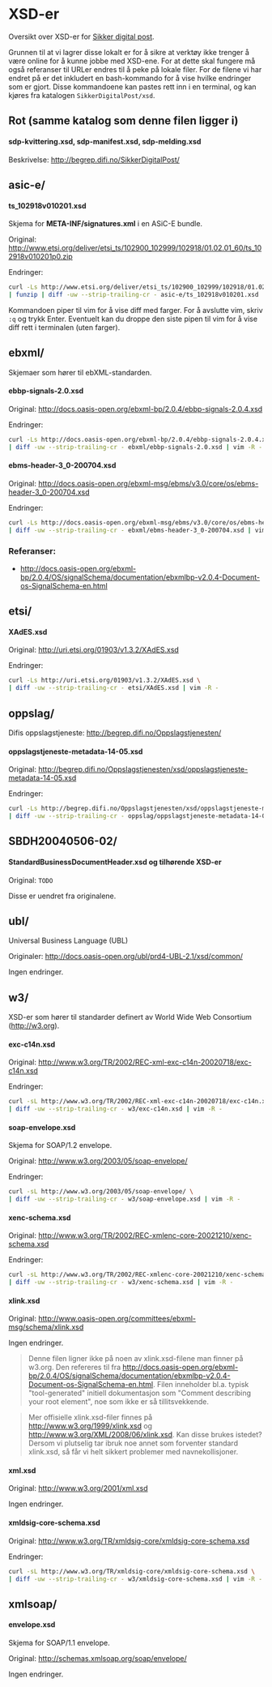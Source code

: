 XSD-er
===========================

Oversikt over XSD-er for [Sikker digital post](http://begrep.difi.no/SikkerDigitalPost/).

Grunnen til at vi lagrer disse lokalt er for å sikre at verktøy ikke trenger å være online for å kunne jobbe med XSD-ene. For at dette skal fungere må også referanser til URLer endres til å peke på lokale filer. For de filene vi har endret på er det inkludert en bash-kommando for å vise hvilke endringer som er gjort. Disse kommandoene kan pastes rett inn i en terminal, og kan kjøres fra katalogen `SikkerDigitalPost/xsd`.






Rot (samme katalog som denne filen ligger i)
-------------

#### sdp-kvittering.xsd, sdp-manifest.xsd, sdp-melding.xsd

Beskrivelse: http://begrep.difi.no/SikkerDigitalPost/






asic-e/
-----------------

#### ts_102918v010201.xsd

Skjema for **META-INF/signatures.xml** i en ASiC-E bundle.

Original:
http://www.etsi.org/deliver/etsi_ts/102900_102999/102918/01.02.01_60/ts_102918v010201p0.zip

Endringer:
```bash
curl -Ls http://www.etsi.org/deliver/etsi_ts/102900_102999/102918/01.02.01_60/ts_102918v010201p0.zip \
| funzip | diff -uw --strip-trailing-cr - asic-e/ts_102918v010201.xsd | vim -R -
```

Kommandoen piper til vim for å vise diff med farger. For å avslutte vim, skriv `:q` og trykk Enter. Eventuelt kan du droppe den siste pipen til vim for å vise diff rett i terminalen (uten farger).





ebxml/
----------------------

Skjemaer som hører til ebXML-standarden.

#### ebbp-signals-2.0.xsd

Original: http://docs.oasis-open.org/ebxml-bp/2.0.4/ebbp-signals-2.0.4.xsd

Endringer:
```bash
curl -Ls http://docs.oasis-open.org/ebxml-bp/2.0.4/ebbp-signals-2.0.4.xsd \
| diff -uw --strip-trailing-cr - ebxml/ebbp-signals-2.0.xsd | vim -R -
```

#### ebms-header-3_0-200704.xsd

Original: http://docs.oasis-open.org/ebxml-msg/ebms/v3.0/core/os/ebms-header-3_0-200704.xsd

Endringer:
```bash
curl -Ls http://docs.oasis-open.org/ebxml-msg/ebms/v3.0/core/os/ebms-header-3_0-200704.xsd \
| diff -uw --strip-trailing-cr - ebxml/ebms-header-3_0-200704.xsd | vim -R -
```

### Referanser:

- http://docs.oasis-open.org/ebxml-bp/2.0.4/OS/signalSchema/documentation/ebxmlbp-v2.0.4-Document-os-SignalSchema-en.html



etsi/
-----------------------

#### XAdES.xsd

Original: http://uri.etsi.org/01903/v1.3.2/XAdES.xsd

Endringer:
```bash
curl -Ls http://uri.etsi.org/01903/v1.3.2/XAdES.xsd \
| diff -uw --strip-trailing-cr - etsi/XAdES.xsd | vim -R -
```





oppslag/
---------------------------
Difis oppslagstjeneste: http://begrep.difi.no/Oppslagstjenesten/

#### oppslagstjeneste-metadata-14-05.xsd

Original:
http://begrep.difi.no/Oppslagstjenesten/xsd/oppslagstjeneste-metadata-14-05.xsd

Endringer:
```bash
curl -Ls http://begrep.difi.no/Oppslagstjenesten/xsd/oppslagstjeneste-metadata-14-05.xsd \
| diff -uw --strip-trailing-cr - oppslag/oppslagstjeneste-metadata-14-05.xsd | vim -R -
```




SBDH20040506-02/
----------------------------------------

#### StandardBusinessDocumentHeader.xsd og tilhørende XSD-er

Original: `TODO`

Disse er uendret fra originalene.





ubl/
-----------------------------
Universal Business Language (UBL)

Originaler: http://docs.oasis-open.org/ubl/prd4-UBL-2.1/xsd/common/

Ingen endringer.


w3/
----------------------
XSD-er som hører til standarder definert av World Wide Web Consortium (http://w3.org).


#### exc-c14n.xsd

Original:
http://www.w3.org/TR/2002/REC-xml-exc-c14n-20020718/exc-c14n.xsd

Endringer:
```bash
curl -sL http://www.w3.org/TR/2002/REC-xml-exc-c14n-20020718/exc-c14n.xsd \
| diff -uw --strip-trailing-cr - w3/exc-c14n.xsd | vim -R -
```


#### soap-envelope.xsd

Skjema for SOAP/1.2 envelope.

Original: http://www.w3.org/2003/05/soap-envelope/

Endringer:
```bash
curl -sL http://www.w3.org/2003/05/soap-envelope/ \
| diff -uw --strip-trailing-cr - w3/soap-envelope.xsd | vim -R -
```


#### xenc-schema.xsd

Original: http://www.w3.org/TR/2002/REC-xmlenc-core-20021210/xenc-schema.xsd

Endringer:
```bash
curl -sL http://www.w3.org/TR/2002/REC-xmlenc-core-20021210/xenc-schema.xsd \
| diff -uw --strip-trailing-cr - w3/xenc-schema.xsd | vim -R -
```


#### xlink.xsd

Original: http://www.oasis-open.org/committees/ebxml-msg/schema/xlink.xsd

Ingen endringer.

> Denne filen ligner ikke på noen av xlink.xsd-filene man finner på w3.org.
> Den refereres til fra
> http://docs.oasis-open.org/ebxml-bp/2.0.4/OS/signalSchema/documentation/ebxmlbp-v2.0.4-Document-os-SignalSchema-en.html.
> Filen inneholder bl.a. typisk "tool-generated" initiell dokumentasjon som
> "Comment describing your root element", noe som ikke er så tillitsvekkende.

> Mer offisielle xlink.xsd-filer finnes på http://www.w3.org/1999/xlink.xsd
> og http://www.w3.org/XML/2008/06/xlink.xsd. Kan disse brukes istedet? Dersom
> vi plutselig tar ibruk noe annet som forventer standard xlink.xsd, så får vi helt sikkert problemer
> med navnekollisjoner.


#### xml.xsd

Original: http://www.w3.org/2001/xml.xsd

Ingen endringer.


#### xmldsig-core-schema.xsd

Original: http://www.w3.org/TR/xmldsig-core/xmldsig-core-schema.xsd

Endringer:
```bash
curl -sL http://www.w3.org/TR/xmldsig-core/xmldsig-core-schema.xsd \
| diff -uw --strip-trailing-cr - w3/xmldsig-core-schema.xsd | vim -R -
```





xmlsoap/
---------------------

#### envelope.xsd

Skjema for SOAP/1.1 envelope.

Original: http://schemas.xmlsoap.org/soap/envelope/

Ingen endringer.
